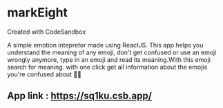 # markEight
Created with CodeSandbox


A simple emotion intepretor made using ReactJS.
This app helps you understand the meaning of any emoji, don't get confused or use an emoji wrongly anymore, 
type in an emoji and read its meaning.With this emoji search for meaning.
with one click get all information about the emojis you're confused about 🤷‍♀️

## App link : https://sq1ku.csb.app/
